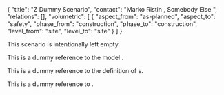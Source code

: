 <rasaeco-meta id="f">
{
    "title": "Z Dummy Scenario",
    "contact": "Marko Ristin <rist@zhaw.ch>, Somebody Else <somebody@else.ch>",
    "relations": [],
    "volumetric": [
        { 
            "aspect_from": "as-planned", "aspect_to": "safety",
            "phase_from": "construction", "phase_to": "construction",
            "level_from": "site", "level_to": "site"
        }
    ]
}
</rasaeco-meta>

This scenario is intentionally left empty.

This is a dummy reference to the model <modelref name="scaffolding#plan/main"/>.

This is a dummy reference to the definition of <ref name="scaffolding#misplaced_scaffold"/>s.

This is a dummy reference to <scenarioref name="scaffolding" />.